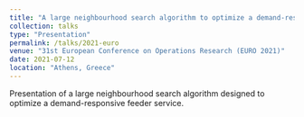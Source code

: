 ```yaml
---
title: "A large neighbourhood search algorithm to optimize a demand-responsive feeder service"
collection: talks
type: "Presentation"
permalink: /talks/2021-euro
venue: "31st European Conference on Operations Research (EURO 2021)"
date: 2021-07-12
location: "Athens, Greece"
---
```


Presentation of a large neighbourhood search algorithm designed to optimize a demand-responsive feeder service.
